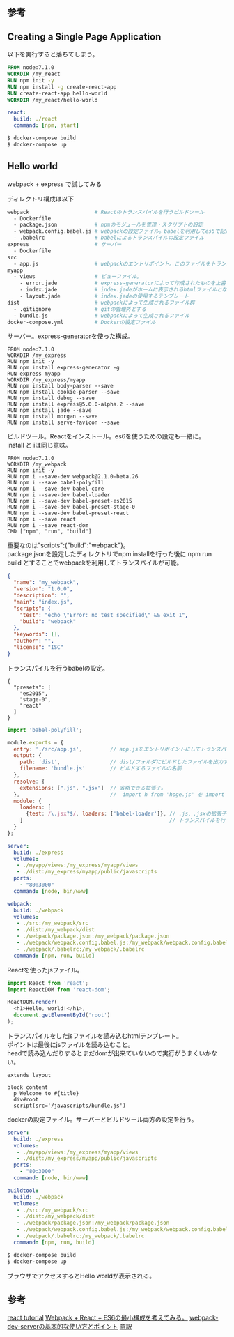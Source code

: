 
## 参考

## Creating a Single Page Application

以下を実行すると落ちてしまう。

```Dockerfile
FROM node:7.1.0
WORKDIR /my_react
RUN npm init -y
RUN npm install -g create-react-app
RUN create-react-app hello-world
WORKDIR /my_react/hello-world
```

```docker-compose.yml
react:
  build: ./react
  command: [npm, start]
```

```bash
$ docker-compose build
$ docker-compose up
```

## Hello world

webpack + express で試してみる

ディレクトリ構成は以下

```bash
webpack                     # Reactのトランスパイルを行うビルドツール
  - Dockerfile
  - package.json            # npmのモジュールを管理・スクリプトの設定
  - webpack.config.babel.js # webpackの設定ファイル。babelを利用してes6で記述可
  - .babelrc                # babelによるトランスパイルの設定ファイル
express                     # サーバー
  - Dockerfile
src
  - app.js                  # webpackのエントリポイント。このファイルをトランスパイルする。
myapp
  - views                   # ビューファイル。
    - error.jade            # express-generatorによって作成されたものを上書きする。
    - index.jade            # index.jadeがホームに表示されるhtmlファイルとなる。
    - layout.jade           # index.jadeの使用するテンプレート
dist                        # webpackによって生成されるファイル群
  - .gitignore              # gitの管理外とする
  - bundle.js               # webpackによって生成されるファイル
docker-compose.yml          # Dockerの設定ファイル
```

サーバー。express-generatorを使った構成。

```express/Dockerfile
FROM node:7.1.0
WORKDIR /my_express
RUN npm init -y
RUN npm install express-generator -g
RUN express myapp
WORKDIR /my_express/myapp
RUN npm install body-parser --save
RUN npm install cookie-parser --save
RUN npm install debug --save
RUN npm install express@5.0.0-alpha.2 --save
RUN npm install jade --save
RUN npm install morgan --save
RUN npm install serve-favicon --save
```

ビルドツール。Reactをインストール。es6を使うための設定も一緒に。  
install と iは同じ意味。

```webpack/Dockerfile
FROM node:7.1.0
WORKDIR /my_webpack
RUN npm init -y
RUN npm i --save-dev webpack@2.1.0-beta.26
RUN npm i --save babel-polyfill
RUN npm i --save-dev babel-core 
RUN npm i --save-dev babel-loader
RUN npm i --save-dev babel-preset-es2015
RUN npm i --save-dev babel-preset-stage-0
RUN npm i --save-dev babel-preset-react
RUN npm i --save react
RUN npm i --save react-dom
CMD ["npm", "run", "build"]
```

重要なのは"scripts":{"build":"webpack"}。   
package.jsonを設定したディレクトリでnpm installを行った後に
npm run build とすることでwebpackを利用してトランスパイルが可能。

```package.json
{
  "name": "my_webpack",
  "version": "1.0.0",
  "description": "",
  "main": "index.js",
  "scripts": {
    "test": "echo \"Error: no test specified\" && exit 1",
    "build": "webpack"
  },
  "keywords": [],
  "author": "",
  "license": "ISC"
}
```

トランスパイルを行うbabelの設定。

```.babelrc
{
  "presets": [
    "es2015",
    "stage-0",
    "react"
  ]
}
```

```webpack.config.babel.js
import 'babel-polyfill';

module.exports = {
  entry: './src/app.js',         // app.jsをエントリポイントにしてトランスパイルする。
  output: {
    path: 'dist',                // dist/フォルダにビルドしたファイルを出力する。
    filename: 'bundle.js'        // ビルドするファイルの名前
  },
  resolve: {
    extensions: [".js", ".jsx"]  // 省略できる拡張子。
  },                             //  import h from 'hoge.js' を import h from 'hoge'のように書ける
  module: {
    loaders: [
      {test: /\.jsx?$/, loaders: ['babel-loader']}, // .js、.jsxの拡張子のファイルにbabel-loaderを利用した
    ]                                               // トランスパイルを行う
  }
};
```

```docker-compose.yml
server:
  build: ./express
  volumes:
   - ./myapp/views:/my_express/myapp/views
   - ./dist:/my_express/myapp/public/javascripts
  ports:
    - "80:3000"
  command: [node, bin/www]

webpack:
  build: ./webpack
  volumes:
   - ./src:/my_webpack/src
   - ./dist:/my_webpack/dist
   - ./webpack/package.json:/my_webpack/package.json
   - ./webpack/webpack.config.babel.js:/my_webpack/webpack.config.babel.js
   - ./webpack/.babelrc:/my_webpack/.babelrc
  command: [npm, run, build]
```

Reactを使ったjsファイル。

```app.js
import React from 'react';
import ReactDOM from 'react-dom';

ReactDOM.render(
  <h1>Hello, world!</h1>,
  document.getElementById('root')
);
```

トランスパイルをしたjsファイルを読み込むhtmlテンプレート。  
ポイントは最後にjsファイルを読み込むこと。  
headで読み込んだりするとまだdomが出来ていないので実行がうまくいかない。

```index.jade
extends layout

block content
  p Welcome to #{title}
  div#root
  script(src='/javascripts/bundle.js')
```

dockerの設定ファイル。サーバーとビルドツール両方の設定を行う。

```docker-compose.yml
server:
  build: ./express
  volumes:
   - ./myapp/views:/my_express/myapp/views
   - ./dist:/my_express/myapp/public/javascripts
  ports:
    - "80:3000"
  command: [node, bin/www]

buildtool:
  build: ./webpack
  volumes:
   - ./src:/my_webpack/src
   - ./dist:/my_webpack/dist
   - ./webpack/package.json:/my_webpack/package.json
   - ./webpack/webpack.config.babel.js:/my_webpack/webpack.config.babel.js
   - ./webpack/.babelrc:/my_webpack/.babelrc
  command: [npm, run, build]
  ```

```bash
$ docker-compose build
$ docker-compose up
```

ブラウザでアクセスするとHello worldが表示される。

## 参考

[react tutorial][*1]
[Webpack + React + ES6の最小構成を考えてみる。][*2]
[webpack-dev-serverの基本的な使い方とポイント][*3]
[意訳][*4]

[*1]:https://facebook.github.io/react/docs/installation.html
[*2]:http://uraway.hatenablog.com/entry/2015/12/25/Webpack_%2B_React_%2B_ES6%E3%81%AE%E6%9C%80%E5%B0%8F%E6%A7%8B%E6%88%90%E3%82%92%E8%80%83%E3%81%88%E3%81%A6%E3%81%BF%E3%82%8B%E3%80%82
[*3]:http://dackdive.hateblo.jp/entry/2016/05/07/183335
[*4]:http://qiita.com/chuck0523/items/caacbf4137642cb175ec#webpack
